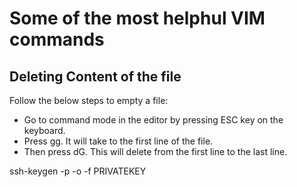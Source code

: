 # Some of the most helphul VIM commands

## Deleting Content of the file
Follow the below steps to empty a file:
- Go to command mode in the editor by pressing ESC key on the keyboard.
- Press gg. It will take to the first line of the file.
- Then press dG. This will delete from the first line to the last line.


ssh-keygen -p -o -f PRIVATEKEY